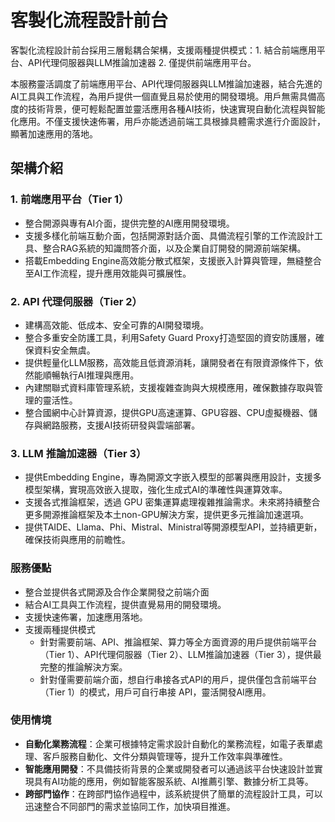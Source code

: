 # 客製化流程設計前台

客製化流程設計前台採用三層鬆耦合架構，支援兩種提供模式：1. 結合前端應用平台、API代理伺服器與LLM推論加速器 2. 僅提供前端應用平台。

本服務靈活調度了前端應用平台、API代理伺服器與LLM推論加速器，結合先進的AI工具與工作流程，為用戶提供一個直覺且易於使用的開發環境。用戶無需具備高度的技術背景，便可輕鬆配置並靈活應用各種AI技術，快速實現自動化流程與智能化應用。不僅支援快速佈署，用戶亦能透過前端工具根據具體需求進行介面設計，顯著加速應用的落地。

## **架構介紹**

### **1. 前端應用平台（Tier 1）**

- 整合開源與專有AI介面，提供完整的AI應用開發環境。
- 支援多樣化前端互動介面，包括開源對話介面、具備流程引擎的工作流設計工具、整合RAG系統的知識問答介面，以及企業自訂開發的開源前端架構。
- 搭載Embedding Engine高效能分散式框架，支援嵌入計算與管理，無縫整合至AI工作流程，提升應用效能與可擴展性。

### **2. API 代理伺服器（Tier 2）**

- 建構高效能、低成本、安全可靠的AI開發環境。
- 整合多重安全防護工具，利用Safety Guard Proxy打造堅固的資安防護層，確保資料安全無虞。
- 提供輕量化LLM服務，高效能且低資源消耗，讓開發者在有限資源條件下，依然能順暢執行AI推理與應用。
- 內建關聯式資料庫管理系統，支援複雜查詢與大規模應用，確保數據存取與管理的靈活性。
- 整合國網中心計算資源，提供GPU高速運算、GPU容器、CPU虛擬機器、儲存與網路服務，支援AI技術研發與雲端部署。

### **3. LLM 推論加速器（Tier 3）**

- 提供Embedding Engine，專為開源文字嵌入模型的部署與應用設計，支援多模型架構，實現高效嵌入提取，強化生成式AI的準確性與運算效率。
- 支援各式推論框架，透過 GPU 密集運算處理複雜推論需求。未來將持續整合更多開源推論框架及本土non-GPU解決方案，提供更多元推論加速選項。
- 提供TAIDE、Llama、Phi、Mistral、Ministral等開源模型API，並持續更新，確保技術與應用的前瞻性。

### **服務優點**
- 整合並提供各式開源及合作企業開發之前端介面
- 結合AI工具與工作流程，提供直覺易用的開發環境。
- 支援快速佈署，加速應用落地。
- 支援兩種提供模式
  - 針對需要前端、API、推論框架、算力等全方面資源的用戶提供前端平台（Tier 1）、API代理伺服器（Tier 2）、LLM推論加速器（Tier 3），提供最完整的推論解決方案。
  - 針對僅需要前端介面，想自行串接各式API的用戶，提供僅包含前端平台（Tier 1）的模式，用戶可自行串接 API，靈活開發AI應用。

### **使用情境**
- **自動化業務流程**：企業可根據特定需求設計自動化的業務流程，如電子表單處理、客戶服務自動化、文件分類與管理等，提升工作效率與準確性。
- **智能應用開發**：不具備技術背景的企業或開發者可以通過該平台快速設計並實現具有AI功能的應用，例如智能客服系統、AI推薦引擎、數據分析工具等。
- **跨部門協作**：在跨部門協作過程中，該系統提供了簡單的流程設計工具，可以迅速整合不同部門的需求並協同工作，加快項目推進。





<!--## 三合一集成服務
「三合一集成服務」為RAP 平台提供的三合一解決方案，將前端應用平台、API代理伺服器和 LLM 推論加速器整合為一體，提供無技術背景的用戶搭建私有、獨立與專用的大型語言模型應用服務開發環境。 -->

<!--運用國網中心算力資源，快速搭建具備GPU環境的私有、獨立與專用的LLM大型語言平台，確保資料安全，讓使用者可建立加值應用服務，無需負擔軟硬體建置與維運成本，適合需要專屬與私有LLM 推論服務的使用者。 

-  適合沒有 IT人力或硬體裝置的公司，可以建立專屬和私有的 LLM 推論服務

-  特別是適用於資料不能公開或上傳網路的政府單位或企業，以確保資料安全，提供獨立的 LLM 推論服務

-  無需自備硬體設施，無需購置昂貴的 GPU 裝置，減少投入成本，提供從前端到後端的完整環境

-  高效管理，減少操作繁瑣度，可串接到外部的API Server，或設定串接呼叫自建的 LLM API Server

-  客戶可利用自有資料，把自己訓練或微調過的模型放入本軟體Tier3 服務內，便可使用自己的私有模型

-  易於客戶管理，減少不同系統間整合和管理成本，提供替換進階版的知識庫向量增強檢索專用模型 (Embedding Model) 提升 RAG 能力

## 輕量化前端  
![image](/img/T1.png)  

「輕量化前端」為RAP 平台提供的前端解決方案。僅包含前端應用平台，讓用戶取得靈活的前端推論環境，可以串接自己的API服務，只需要簡單配置就能完成推論工作。   

### 服務優點  

提供精簡型用戶端LLM推論前端應用平台，內建基本的RAG檢索增強生成功能，使用者可依需求自行串接任何LLM API來自建大型語言模型推論服務。適合需要前端服務環境，VCS僅需配置CPU的使用者。 

* 適合已自建 API Server 的客戶  

* 適合具備精進自有大型語言模型能力的單位 

* 超輕量級對話前端環境，適合多種應用場景，無需額外硬體設備 

* 客戶有購買/註冊API key者，即可方便串接各類 API 服務，或可利用前端設置，依需求串接到國網的API Server、也可串接到自行架設的LLM API Server 或 TAIDE API Server 

* 開啟 VCS 即可使用，內建 2 種前端對話系統：AnythingLLM、OpenWebUI 

* 即用即開，免安裝軟體，可節省學習與部署時間。客戶可直接進行 API 服務的推論測試與驗證，適合無法在公司配備電腦上安裝軟體的需求者 

* 節省學習與部署時間，減少客戶的學習成本，無需自行部署建置環境 

* 支援文件上傳並進行 RAG 檢索增強功能：兩種前端系統中均可上傳文件，提升專屬資料查詢的準確性 

* 可解決政府或企業 IT 人員技術量能需求與無硬體資源不足的問題 


<!--

# 前端平台


AnythingLLM 和 OpenWebUI 是 RAP 平台的前端推論解決方案組，位於前端平台，負責處理使用者的請求並提供直觀的圖形化界面。簡單操作，便於新手使用。


## AnythingLLM 

AnythingLLM 是最容易使用的多合一 AI 應用程式，它可以執行 RAG、AI Agents 以及更多的功能，而且不需要任何程式碼或基礎架構。


- 零設定、私有化、全方位的 AI 應用：無需繁瑣的開發者設定，提供本地 LLM、RAG 和 AI Agent 的一站式解決方案。
- AI Agents 功能：具備代理（Agent）特性，能夠自動執行一系列任務，提高效率和生產力。
- 完全可客製化：適用於企業或組織，提供與 ChatGPT 相當的完整功能，並具備權限控制，支持任何 LLM、嵌入模型或向量數據庫。
- 無程式碼或基礎架構負擔：使用者無需編寫程式碼或處理複雜的基礎設施，即可享受強大的 AI 功能。

如果想了解 AnythingLLM 的操作，可以參考 [AnythingLLM  使用說明](/docs/tools/AnythingLLM%20使用說明.md)


## OpenWebUI
OpenWebUI 是一個可擴充、功能豐富且易於使用的 AI 介面，設計為完全離線運行。它支持多種大型語言模型（LLM），包括 Ollama 和相容 OpenAI 的 API。其主要特點包括：

- 完全離線運行：無需連線網路即可使用，確保數據的隱私和安全。
- 多樣化的 LLM 支持：相容多種 LLM 運行器，提供靈活的模型選擇，如 Ollama 和 OpenAI 相容的 API。
- 可擴充性：設計為可擴充的架構，允許開發者添加新的功能和擴充軟體，滿足不同的需求。
- 使用者友好：提供直觀的界面和豐富的功能，使得無論是初學者還是專業人士都能輕鬆使用。

如果想了解 OpenWebUI 的操作，可以參考 [Open WebUI 使用說明](/docs/tools/OpenWebUI%20使用說明.md)


# 模型設定

對於AnythingLLM 跟 OpenWebUI 安裝後要如何將模型正確導入有不同的設定
<br />

可以參考 [AnythingLLM 的模型設定](/docs/tools/AnythingLLM%20使用說明.md#模型設定)跟 [OpenWebUI 的模型設定](/docs/tools/OpenWebUI%20使用說明.md#模型設定)

-->
